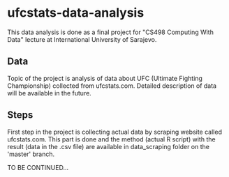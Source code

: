 # ufcstats-data-analysis

This data analysis is done as a final project for "CS498 Computing With Data" lecture at International University of Sarajevo.

## Data

Topic of the project is analysis of data about UFC (Ultimate Fighting Championship) collected from ufcstats.com. Detailed description of data will be available in the future.

## Steps

First step in the project is collecting actual data by scraping website called ufcstats.com. This part is done and the method (actual R script) with the result (data in the .csv file) are available in data_scraping folder on the 'master' branch.


TO BE CONTINUED...
